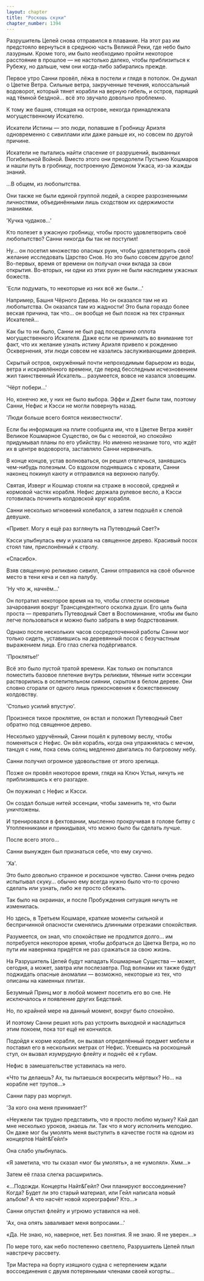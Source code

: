 ```yaml
---
layout: chapter
title: "Роскошь скуки"
chapter_number: 1394
---
```




Разрушитель Цепей снова отправился в плавание. На этот раз им предстояло вернуться в среднюю часть Великой Реки, где небо было лазурным. Кроме того, им было необходимо пройти некоторое расстояние в прошлое — не настолько далеко, чтобы приблизиться к Рубежу, но дальше, чем они когда-либо забирались прежде.

Первое утро Санни провёл, лёжа в постели и глядя в потолок. Он думал о Цветке Ветра. Сильные ветра, закрученные течения, колоссальный водоворот, который тянет корабли на верную гибель, и остров, парящий над тёмной бездной... всё это звучало довольно проблемно.

К тому же башня, стоящая на острове, некогда принадлежала могущественному Искателю.

Искатели Истины — это люди, попавшие в Гробницу Ариэля одновременно с сивиллами или даже раньше их, но совсем по другой причине.

Искатели не пытались найти спасение от разрушений, вызванных Погибельной Войной. Вместо этого они преодолели Пустыню Кошмаров и нашли путь в гробницу, построенную Демоном Ужаса, из-за жажды знаний.

...В общем, из любопытства.

Они также не были единой группой людей, а скорее разрозненными личностями, объединёнными лишь сходством их одержимости знаниями.

'Кучка чудаков...'

Кто полезет в ужасную гробницу, чтобы просто удовлетворить своё любопытство? Санни никогда бы так не поступил!

Ну... он посетил множество опасных руин, чтобы удовлетворить своё желание исследовать Царство Снов. Но это было совсем другое дело! Во-первых, время от времени он получал очки вклада за свои открытия. Во-вторых, ни одни из этих руин не были наследием ужасных божеств.

'Если подумать, то некоторые из них всё же были...'

Например, Башня Чёрного Дерева. Но он оказался там не из любопытства. Он оказался там из жадности! Это была гораздо более веская причина, так что... он вообще не был похож на тех странных Искателей...

Как бы то ни было, Санни не был рад посещению оплота могущественного Искателя. Даже если не принимать во внимание тот факт, что их желание узнать истину Ариэля привело к рождению Осквернения, эти люди совсем не казались заслуживающими доверия.

Скрытый остров, окружённый почти непроходимым барьером из воды, ветра и искривлённого времени, где перед бесследным исчезновением жил таинственный Искатель... разумеется, вовсе не казался зловещим.

'Чёрт побери...'

Но, конечно же, у них не было выбора. Эффи и Джет были там, поэтому Санни, Нефис и Кэсси не могли повернуть назад.

'Люди больше всего боятся неизвестности'.

Если бы информация на плите сообщила им, что в Цветке Ветра живёт Великое Кошмарное Существо, он бы с неохотой, но спокойно придумывал планы по его убийству. Но именно незнание того, что ждёт их в центре водоворота, заставляло Санни нервничать.

В конце концов, устав волноваться, он решил отвлечься, занявшись чем-нибудь полезным. Со вздохом поднявшись с кровати, Санни наконец покинул каюту и отправился на верхнюю палубу.

Святая, Изверг и Кошмар стояли на страже в носовой, средней и кормовой частях корабля. Нефис держала рулевое весло, а Кэсси готовилась починить колдовской круг корабля.

Санни несколько мгновений колебался, а затем подошёл к слепой девушке.

«Привет. Могу я ещё раз взглянуть на Путеводный Свет?»

Кэсси улыбнулась ему и указала на священное дерево. Красивый посох стоял там, прислонённый к стволу.

«Спасибо».

Взяв священную реликвию сивилл, Санни отправился на своё обычное место в тени кеча и сел на палубу.

'Ну что ж, начнём...'

Он потратил некоторое время на то, чтобы сплести основные зачарования вокруг Трансцендентного осколка души. Его цель была проста — превратить Путеводный Свет в Воспоминание, чтобы им было легче пользоваться и можно было забрать в мир бодрствования.

Однако после нескольких часов сосредоточенной работы Санни мог только сидеть, уставившись на деревянный посох с безучастным выражением лица. Его глаз слегка подёргивался.

'Проклятье!'

Всё это было пустой тратой времени. Как только он попытался поместить базовое плетение внутрь реликвии, тёмные нити эссенции растворились в ослепительном сиянии, скрытом в белом дереве. Они словно сгорали от одного лишь прикосновения к божественному колдовству.

'Столько усилий впустую'.

Произнеся тихое проклятие, он встал и положил Путеводный Свет обратно под священное дерево.

Несколько удручённый, Санни пошёл к рулевому веслу, чтобы поменяться с Нефис. Он вёл корабль, когда она упражнялась с мечом, танцуя с ним, пока семь солнц медленно двигались по багровому небу.

Санни получил огромное удовольствие от этого зрелища.

Позже он провёл некоторое время, глядя на Ключ Устья, ничуть не приблизившись к его разгадке.

Он поужинал с Нефис и Кэсси.

Он создал больше нитей эссенции, чтобы заменить те, что были уничтожены.

И тренировался в фехтовании, мысленно прокручивая в голове битву с Утопленниками и прикидывая, что можно было бы сделать лучше.

После всего этого...

Санни вынужден был признаться себе, что ему скучно.

'Ха'.

Это было довольно странное и роскошное чувство. Санни очень редко испытывал скуку... обычно ему всегда нужно было что-то срочно сделать или узнать, либо же просто сбежать.

Так было на окраинах, и после Пробуждения ситуация ничуть не изменилась.

Но здесь, в Третьем Кошмаре, краткие моменты сильной и беспричинной опасности сменялись длинными отрезками спокойствия.

Разумеется, он знал, что спокойствие не продлится долго... им потребуется некоторое время, чтобы добраться до Цветка Ветра, но по пути им наверняка придётся не раз сражаться за свою жизнь.

На Разрушитель Цепей будут нападать Кошмарные Существа — может, сегодня, а может, завтра или послезавтра. Под волнами их также будут поджидать опасные аномалии — возможно, некоторые из тех, что описаны на каменных плитах.

Безумный Принц мог в любой момент посетить его во сне. Не исключалось и появление других Бедствий.

Но, по крайней мере на данный момент, вокруг было спокойно.

И поэтому Санни решил хоть раз устроить выходной и насладиться этим покоем, пока тот ещё не кончился.

Подойдя к корме корабля, он вызвал определённый предмет мебели и поставил его в нескольких метрах от Нефис. Усевшись на роскошный стул, он вызвал изумрудную флейту и поднёс её к губам.

Нефис в замешательстве уставилась на него.

«Что ты делаешь? Ах, ты пытаешься воскресить мёртвых? Но... на корабле нет трупов...»

Санни пару раз моргнул.

'За кого она меня принимает?'

«Неужели так трудно представить, что я просто люблю музыку? Кай дал мне несколько уроков, знаешь ли. Так что я могу исполнить мелодию. Он даже мог бы умолять меня выступить в качестве гостя на одном из концертов Найт&Гейл!»

Она слабо улыбнулась.

«Я заметила, что ты сказал «мог бы умолять», а не «умолял». Хмм...»

Затем её глаза слегка расширились.

«...Подожди. Концерты Найт&Гейл? Они планируют воссоединение? Когда? Будет ли это старый материал, или Гейл написала новый альбом? А что насчёт новой хореографии? Кто...»

Санни опустил флейту и угрюмо уставился на неё.

'Ах, она опять заваливает меня вопросами...'

«Да. Не знаю, но, наверное, нет. Без понятия. Я не знаю. Я не уверен...»

По мере того, как небо постепенно светлело, Разрушитель Цепей плыл навстречу рассвету.

Три Мастера на борту изящного судна с нетерпением ждали воссоединения с двумя потерянными членами своей когорты...

